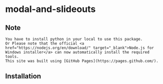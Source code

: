 # modal-and-slideouts

## Note
    You have to install python in your local to use this package.
    Or Please note that the official <a href="https://nodejs.org/en/download/" target="_blank">Node.js for Windows installer</a> can now automatically install the required tools. 
    This site was built using [GitHub Pages](https://pages.github.com/).
##  Installation
